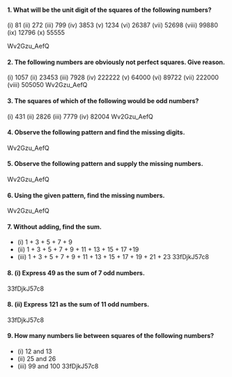 #### 1. What will be the unit digit of the squares of the following numbers?
(i) 81 
(ii) 272 
(iii) 799 
(iv) 3853
(v) 1234 
(vi) 26387 
(vii) 52698 
(viii) 99880
(ix) 12796 
(x) 55555

Wv2Gzu_AefQ
#### 2. The following numbers are obviously not perfect squares. Give reason.
(i) 1057 
(ii) 23453 
(iii) 7928 
(iv) 222222
(v) 64000 
(vi) 89722 
(vii) 222000 
(viii) 505050
Wv2Gzu_AefQ
#### 3. The squares of which of the following would be odd numbers?
(i) 431 
(ii) 2826 
(iii) 7779 
(iv) 82004
Wv2Gzu_AefQ
#### 4. Observe the following pattern and find the missing digits.
 Wv2Gzu_AefQ
#### 5. Observe the following pattern and supply the missing numbers.
Wv2Gzu_AefQ
#### 6. Using the given pattern, find the missing numbers.
Wv2Gzu_AefQ
#### 7. Without adding, find the sum. 
* (i) 1 + 3 + 5 + 7 + 9
* (ii) 1 + 3 + 5 + 7 + 9 + 11 + 13 + 15 + 17 +19
* (iii) 1 + 3 + 5 + 7 + 9 + 11 + 13 + 15 + 17 + 19 + 21 + 23
33fDjkJ57c8
#### 8. (i) Express 49 as the sum of 7 odd numbers.
33fDjkJ57c8
#### 8. (ii) Express 121 as the sum of 11 odd numbers.
33fDjkJ57c8
#### 9. How many numbers lie between squares of the following numbers?
* (i) 12 and 13 
* (ii) 25 and 26 
* (iii) 99 and 100
33fDjkJ57c8
